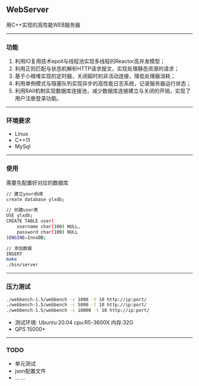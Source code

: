 ## WebServer
用C++实现的高性能WEB服务器

---
### 功能
1. 利用IO复用技术epoll与线程池实现多线程的Reactor高并发模型；
2. 利用正则匹配与状态机解析HTTP请求报文，实现处理静态资源的请求；
3. 基于小根堆实现的定时器，关闭超时的非活动连接，降低处理器消耗；
4. 利用单例模式与阻塞队列实现异步的高性能日志系统，记录服务器运行状态；
5. 利用RAII机制实现数据库连接池，减少数据库连接建立与关闭的开销，实现了用户注册登录功能。


---
### 环境要求
* Linux
* C++11
* MySql


---
### 使用
需要先配置好对应的数据库
```bash
// 建立yourdb库
create database ylxdb;

// 创建user表
USE ylxdb;
CREATE TABLE user(
    username char(100) NULL,
    password char(100) NULL
)ENGINE=InnoDB;

// 添加数据
INSERT
make
./bin/server
```


---
### 压力测试
```bash
./webbench-1.5/webbench -c 1000 -t 10 http://ip:port/
./webbench-1.5/webbench -c 5000 -t 10 http://ip:port/
./webbench-1.5/webbench -c 10000 -t 10 http://ip:port/
```
* 测试环境: Ubuntu:20.04 cpu:R5-3600X 内存:32G
* QPS 15000+


---
### TODO
* 单元测试
* json配置文件
* ... ...